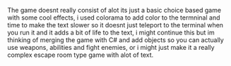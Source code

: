 The game doesnt really consist of alot its just a basic choice based game with some cool effects, i used colorama to add color to the termninal and time
to make the text slower so it doesnt just teleport to the terminal when you run it and it adds a bit of life to the text, i might continue this but im thinking of
merging the game with C# and add objects so you can actually use weapons, abilities and fight enemies, or i might just make it a really complex escape room type game
with alot of text.
